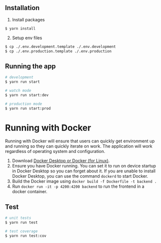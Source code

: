 ## Installation

1. Install packages

```bash
$ yarn install
```

2. Setup env files

```bash
$ cp ./.env.development.template ./.env.development
$ cp ./.env.production.template ./.env.production
```

## Running the app

```bash
# development
$ yarn run start

# watch mode
$ yarn run start:dev

# production mode
$ yarn run start:prod
```

# Running with Docker

Running with Docker will ensure that users can quickly get environment up and running so they can quickly iterate on work. The application will work regardless of operating system and configuration.

1. Download [Docker Desktop or Docker (for Linux)](https://docs.docker.com/get-docker/). 
2. Ensure you have Docker running. You can set it to run on device startup in Docker Desktop so you can forget about it. If you are unable to install Docker Desktop, you can use the command `dockerd` to start Docker. 
3. Build the Docker image using `docker build -f Dockerfile -t backend .`  
4. Run `docker run -it -p 4200:4200 backend` to run the frontend in a docker container.  

## Test

```bash
# unit tests
$ yarn run test

# test coverage
$ yarn run test:cov
```
